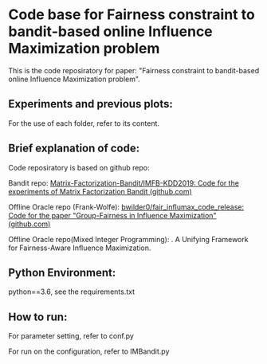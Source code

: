 # Code base for Fairness constraint to bandit-based online Influence Maximization problem

This is the code reposiratory for paper: "Fairness constraint to bandit-based online Influence
Maximization problem".

## Experiments and previous plots:

For the use of each folder, refer to its content.

## Brief explanation of code:

Code reposiratory is based on github repo:

Bandit repo: [Matrix-Factorization-Bandit/IMFB-KDD2019: Code for the experiments of Matrix Factorization Bandit (github.com)](https://github.com/Matrix-Factorization-Bandit/IMFB-KDD2019)

Offline Oracle repo (Frank-Wolfe): [bwilder0/fair_influmax_code_release: Code for the paper &#34;Group-Fairness in Influence Maximization&#34; (github.com)](https://github.com/bwilder0/fair_influmax_code_release)

Offline Oracle repo(Mixed Integer Programming): . A Unifying Framework
for Fairness-Aware Influence Maximization.

## Python Environment:

python==3.6, see the requirements.txt

## How to run:

For parameter setting, refer to conf.py

For run on the configuration, refer to IMBandit.py
